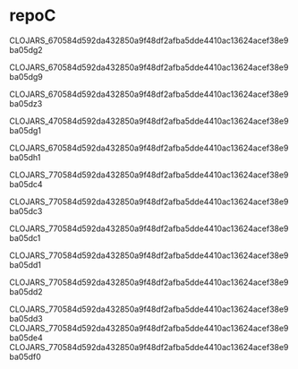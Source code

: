 # repoC


CLOJARS_670584d592da432850a9f48df2afba5dde4410ac13624acef38e9ba05dg2

CLOJARS_670584d592da432850a9f48df2afba5dde4410ac13624acef38e9ba05dg9

CLOJARS_670584d592da432850a9f48df2afba5dde4410ac13624acef38e9ba05dz3

CLOJARS_470584d592da432850a9f48df2afba5dde4410ac13624acef38e9ba05dg1


CLOJARS_670584d592da432850a9f48df2afba5dde4410ac13624acef38e9ba05dh1


CLOJARS_770584d592da432850a9f48df2afba5dde4410ac13624acef38e9ba05dc4

CLOJARS_770584d592da432850a9f48df2afba5dde4410ac13624acef38e9ba05dc3

CLOJARS_770584d592da432850a9f48df2afba5dde4410ac13624acef38e9ba05dc1

CLOJARS_770584d592da432850a9f48df2afba5dde4410ac13624acef38e9ba05dd1

CLOJARS_770584d592da432850a9f48df2afba5dde4410ac13624acef38e9ba05dd2

CLOJARS_770584d592da432850a9f48df2afba5dde4410ac13624acef38e9ba05dd3
CLOJARS_770584d592da432850a9f48df2afba5dde4410ac13624acef38e9ba05de4
CLOJARS_770584d592da432850a9f48df2afba5dde4410ac13624acef38e9ba05df0